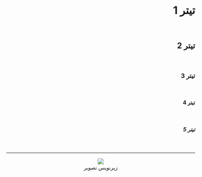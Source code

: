 <div dir="rtl">
  
  #  تیتر 1
<br/>



<div dir="rtl">
  
  ##  تیتر 2
<br/>


<div dir="rtl">
  
  ###  تیتر 3
<br/>


<div dir="rtl">
  
  ####  تیتر 4
<br/>

<div dir="rtl">
  
  #####  تیتر 5
<br/>



****


<p align="center">
      <img src="شماره عکس.jpg" />
     <br> زیرنویس تصویر <br/>
</p>
